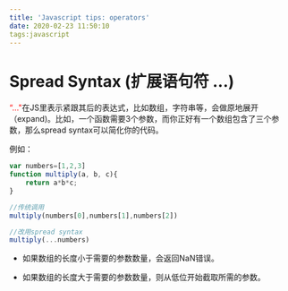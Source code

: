 ```yaml
---
title: 'Javascript tips: operators'
date: 2020-02-23 11:50:10
tags:javascript
---
```


# Spread Syntax (扩展语句符 ...)

<font color="red">“..."</font>在JS里表示紧跟其后的表达式，比如数组，字符串等，会做原地展开（expand)。比如，一个函数需要3个参数，而你正好有一个数组包含了三个参数，那么spread syntax可以简化你的代码。

例如：

```javascript
var numbers=[1,2,3]
function multiply(a, b, c){
    return a*b*c;
}

//传统调用
multiply(numbers[0],numbers[1],numbers[2])

//改用spread syntax
multiply(...numbers)
```



* 如果数组的长度小于需要的参数数量，会返回NaN错误。

* 如果数组的长度大于需要的参数数量，则从低位开始截取所需的参数。